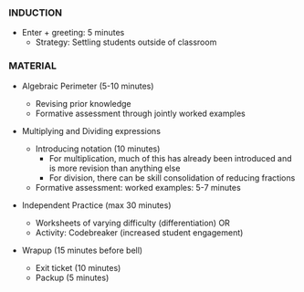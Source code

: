 ### INDUCTION 
* Enter + greeting: 5 minutes
	* Strategy: Settling students outside of classroom

### MATERIAL
* Algebraic Perimeter (5-10 minutes)
	* Revising prior knowledge
	* Formative assessment through jointly worked examples

* Multiplying and Dividing expressions
	* Introducing notation (10 minutes)
		* For multiplication, much of this has already been introduced and is more revision than anything else
		* For division, there can be skill consolidation of reducing fractions
	* Formative assessment: worked examples: 5-7 minutes

* Independent Practice (max 30 minutes)
	* Worksheets of varying difficulty (differentiation)
	OR
	* Activity: Codebreaker (increased student engagement)

* Wrapup (15 minutes before bell)
	* Exit ticket (10 minutes)
	* Packup (5 minutes)
